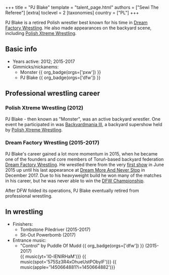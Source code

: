 +++
title = "PJ Blake"
template = "talent_page.html"
authors = ["Sewi The Referee"]
[extra]
toclevel = 2
[taxonomies]
country = ["PL"]
+++

PJ Blake is a retired Polish wrestler best known for his time in [Dream Factory Wrestling](@/o/dfw.md). He also made appearances on the backyard scene, including [Polish Xtreme Wrestling](@/o/pxw.md).

## Basic info

* Years active: 2012; 2015-2017
* Gimmicks/nickanems:
  - Monster {{ org_badge(orgs=['pxw']) }}
  - PJ Blake {{ org_badge(orgs=['dfw']) }}

## Professional wrestling career

### Polish Xtreme Wrestling (2012)

PJ Blake - then known as "Monster", was an active backyard wrestler. One event he participated in was [Backyardmania III](@/e/pxw/2012-07-24-pxw-backyardmania-3.md), a backyard supershow held by [Polish Xtreme Wrestling](@/o/pxw.md).

### Dream Factory Wrestling (2015-2017)

PJ Blake's career gained a lot more momentum in 2015, when he became one of the founders and core members of Toruń-based backyard federation [Dream Factory Wrestling](@/o/dfw.md). He wrestled there from the very [first show](@/e/dfw/2015-06-20-dfw-showcase.md) in June 2015 up until his last appearance at [Dream More And Never Stop](@/e/dfw/2017-12-09-dfw-dream-more-and-never-stop.md) in December 2017. Due to his heavyweight build he won many of the matches in his career, but he was never able to win the [DFW Championship](@/c/dfw-championship.md).

After DFW folded its operations, PJ Blake eventually retired from professional wrestling.

## In wrestling

* Finishers:
  - Tombstone Piledriver (2015-2017)
  - Sit-Out Powerbomb (2017)
* Entrance music:
  - "Control" by Puddle Of Mudd
    {{ org_badge(orgs=['dfw']) }} (2015-2017) <br>
    {{ music(yt='I0-lENIRHaM')}}
    {{ music(spot='575Sz3R4xOhueUstPObylF')}}
    {{ music(apple='1450664881?i=1450664882')}}
